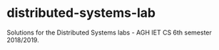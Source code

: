 # distributed-systems-lab
Solutions for the Distributed Systems labs - AGH IET CS 6th semester 2018/2019.

